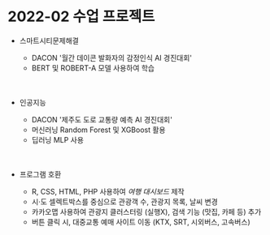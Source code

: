 # 2022-02 수업 프로젝트

- 스마트시티문제해결
  - DACON '월간 데이콘 발화자의 감정인식 AI 경진대회'
  - BERT 및 ROBERT-A 모델 사용하여 학습
  
  <br>
  <br>
  
- 인공지능
  - DACON '제주도 도로 교통량 예측 AI 경진대회'
  - 머신러닝 Random Forest 및 XGBoost 활용
  - 딥러닝 MLP 사용
  
  <br>
  <br>
  
 - 프로그램 호환
   - R, CSS, HTML, PHP 사용하여 *여행 대시보드* 제작
   - 시·도 셀렉트박스를 중심으로 관광객 수, 관광지 목록, 날씨 변경
   - 카카오맵 사용하여 관광지 클러스터링 (실행X), 검색 기능 (맛집, 카페 등) 추가
   - 버튼 클릭 시, 대중교통 예매 사이트 이동 (KTX, SRT, 시외버스, 고속버스)
